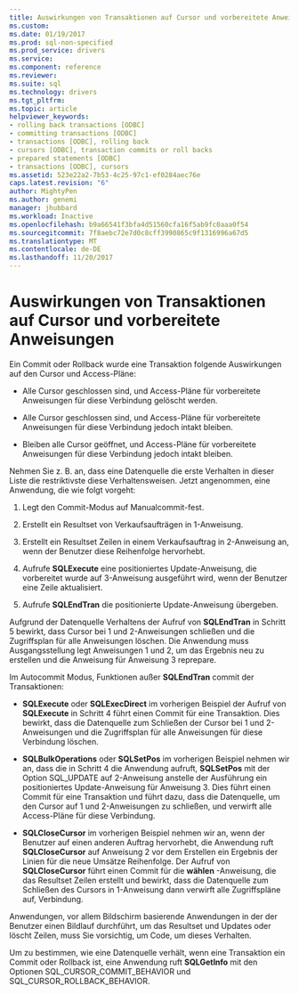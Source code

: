 ```yaml
---
title: Auswirkungen von Transaktionen auf Cursor und vorbereitete Anweisungen | Microsoft Docs
ms.custom: 
ms.date: 01/19/2017
ms.prod: sql-non-specified
ms.prod_service: drivers
ms.service: 
ms.component: reference
ms.reviewer: 
ms.suite: sql
ms.technology: drivers
ms.tgt_pltfrm: 
ms.topic: article
helpviewer_keywords:
- rolling back transactions [ODBC]
- committing transactions [ODBC]
- transactions [ODBC], rolling back
- cursors [ODBC], transaction commits or roll backs
- prepared statements [ODBC]
- transactions [ODBC], cursors
ms.assetid: 523e22a2-7b53-4c25-97c1-ef0284aec76e
caps.latest.revision: "6"
author: MightyPen
ms.author: genemi
manager: jhubbard
ms.workload: Inactive
ms.openlocfilehash: b9a66541f3bfa4d51560cfa16f5ab9fc0aaa0f54
ms.sourcegitcommit: 7f8aebc72e7d0c8cff3990865c9f1316996a67d5
ms.translationtype: MT
ms.contentlocale: de-DE
ms.lasthandoff: 11/20/2017
---
```

# <a name="effect-of-transactions-on-cursors-and-prepared-statements"></a>Auswirkungen von Transaktionen auf Cursor und vorbereitete Anweisungen
Ein Commit oder Rollback wurde eine Transaktion folgende Auswirkungen auf den Cursor und Access-Pläne:  
  
-   Alle Cursor geschlossen sind, und Access-Pläne für vorbereitete Anweisungen für diese Verbindung gelöscht werden.  
  
-   Alle Cursor geschlossen sind, und Access-Pläne für vorbereitete Anweisungen für diese Verbindung jedoch intakt bleiben.  
  
-   Bleiben alle Cursor geöffnet, und Access-Pläne für vorbereitete Anweisungen für diese Verbindung jedoch intakt bleiben.  
  
 Nehmen Sie z. B. an, dass eine Datenquelle die erste Verhalten in dieser Liste die restriktivste diese Verhaltensweisen. Jetzt angenommen, eine Anwendung, die wie folgt vorgeht:  
  
1.  Legt den Commit-Modus auf Manualcommit-fest.  
  
2.  Erstellt ein Resultset von Verkaufsaufträgen in 1-Anweisung.  
  
3.  Erstellt ein Resultset Zeilen in einem Verkaufsauftrag in 2-Anweisung an, wenn der Benutzer diese Reihenfolge hervorhebt.  
  
4.  Aufrufe **SQLExecute** eine positioniertes Update-Anweisung, die vorbereitet wurde auf 3-Anweisung ausgeführt wird, wenn der Benutzer eine Zeile aktualisiert.  
  
5.  Aufrufe **SQLEndTran** die positionierte Update-Anweisung übergeben.  
  
 Aufgrund der Datenquelle Verhaltens der Aufruf von **SQLEndTran** in Schritt 5 bewirkt, dass Cursor bei 1 und 2-Anweisungen schließen und die Zugriffsplan für alle Anweisungen löschen. Die Anwendung muss Ausgangsstellung legt Anweisungen 1 und 2, um das Ergebnis neu zu erstellen und die Anweisung für Anweisung 3 reprepare.  
  
 Im Autocommit Modus, Funktionen außer **SQLEndTran** commit der Transaktionen:  
  
-   **SQLExecute** oder **SQLExecDirect** im vorherigen Beispiel der Aufruf von **SQLExecute** in Schritt 4 führt einen Commit für eine Transaktion. Dies bewirkt, dass die Datenquelle zum Schließen der Cursor bei 1 und 2-Anweisungen und die Zugriffsplan für alle Anweisungen für diese Verbindung löschen.  
  
-   **SQLBulkOperations** oder **SQLSetPos** im vorherigen Beispiel nehmen wir an, dass die in Schritt 4 die Anwendung aufruft, **SQLSetPos** mit der Option SQL_UPDATE auf 2-Anweisung anstelle der Ausführung ein positioniertes Update-Anweisung für Anweisung 3. Dies führt einen Commit für eine Transaktion und führt dazu, dass die Datenquelle, um den Cursor auf 1 und 2-Anweisungen zu schließen, und verwirft alle Access-Pläne für diese Verbindung.  
  
-   **SQLCloseCursor** im vorherigen Beispiel nehmen wir an, wenn der Benutzer auf einen anderen Auftrag hervorhebt, die Anwendung ruft **SQLCloseCursor** auf Anweisung 2 vor dem Erstellen ein Ergebnis der Linien für die neue Umsätze Reihenfolge. Der Aufruf von **SQLCloseCursor** führt einen Commit für die **wählen** -Anweisung, die das Resultset Zeilen erstellt und bewirkt, dass die Datenquelle zum Schließen des Cursors in 1-Anweisung dann verwirft alle Zugriffspläne auf, Verbindung.  
  
 Anwendungen, vor allem Bildschirm basierende Anwendungen in der der Benutzer einen Bildlauf durchführt, um das Resultset und Updates oder löscht Zeilen, muss Sie vorsichtig, um Code, um dieses Verhalten.  
  
 Um zu bestimmen, wie eine Datenquelle verhält, wenn eine Transaktion ein Commit oder Rollback ist, eine Anwendung ruft **SQLGetInfo** mit den Optionen SQL_CURSOR_COMMIT_BEHAVIOR und SQL_CURSOR_ROLLBACK_BEHAVIOR.
